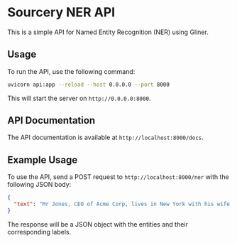 # Sourcery NER API

This is a simple API for Named Entity Recognition (NER) using Gliner.

## Usage

To run the API, use the following command:

```bash
uvicorn api:app --reload --host 0.0.0.0 --port 8000
```

This will start the server on `http://0.0.0.0:8000`.

## API Documentation

The API documentation is available at `http://localhost:8000/docs`.

## Example Usage

To use the API, send a POST request to `http://localhost:8000/ner` with the following JSON body:

```json
{
  "text": "Mr Jones, CEO of Acme Corp, lives in New York with his wife and two children."
}
```

The response will be a JSON object with the entities and their corresponding labels.
